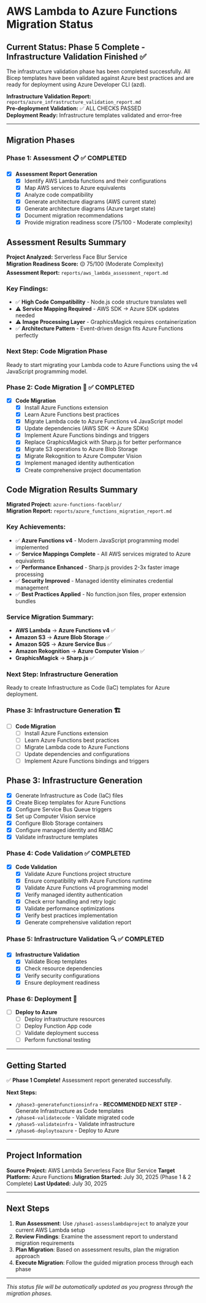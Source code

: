 # AWS Lambda to Azure Functions Migration Status

## Current Status: **Phase 5 Complete - Infrastructure Validation Finished** ✅

The infrastructure validation phase has been completed successfully. All Bicep templates have been validated against Azure best practices and are ready for deployment using Azure Developer CLI (azd).

**Infrastructure Validation Report:** `reports/azure_infrastructure_validation_report.md`  
**Pre-deployment Validation:** ✅ ALL CHECKS PASSED  
**Deployment Ready:** Infrastructure templates validated and error-free

---

## Migration Phases

### Phase 1: Assessment 📋 ✅ **COMPLETED**
- [x] **Assessment Report Generation**
  - [x] Identify AWS Lambda functions and their configurations
  - [x] Map AWS services to Azure equivalents
  - [x] Analyze code compatibility
  - [x] Generate architecture diagrams (AWS current state)
  - [x] Generate architecture diagrams (Azure target state)
  - [x] Document migration recommendations
  - [x] Provide migration readiness score (75/100 - Moderate complexity)

## Assessment Results Summary

**Project Analyzed:** Serverless Face Blur Service  
**Migration Readiness Score:** 🟡 75/100 (Moderate Complexity)  
**Assessment Report:** `reports/aws_lambda_assessment_report.md`

### Key Findings:
- ✅ **High Code Compatibility** - Node.js code structure translates well
- ⚠️ **Service Mapping Required** - AWS SDK → Azure SDK updates needed
- ⚠️ **Image Processing Layer** - GraphicsMagick requires containerization
- ✅ **Architecture Pattern** - Event-driven design fits Azure Functions perfectly

### Next Step: **Code Migration Phase**
Ready to start migrating your Lambda code to Azure Functions using the v4 JavaScript programming model.

### Phase 2: Code Migration 🔄 ✅ **COMPLETED**
- [x] **Code Migration**
  - [x] Install Azure Functions extension
  - [x] Learn Azure Functions best practices
  - [x] Migrate Lambda code to Azure Functions v4 JavaScript model
  - [x] Update dependencies (AWS SDK → Azure SDKs)
  - [x] Implement Azure Functions bindings and triggers
  - [x] Replace GraphicsMagick with Sharp.js for better performance
  - [x] Migrate S3 operations to Azure Blob Storage
  - [x] Migrate Rekognition to Azure Computer Vision
  - [x] Implement managed identity authentication
  - [x] Create comprehensive project documentation

## Code Migration Results Summary

**Migrated Project:** `azure-functions-faceblur/`  
**Migration Report:** `reports/azure_functions_migration_report.md`

### Key Achievements:
- ✅ **Azure Functions v4** - Modern JavaScript programming model implemented
- ✅ **Service Mappings Complete** - All AWS services migrated to Azure equivalents
- ✅ **Performance Enhanced** - Sharp.js provides 2-3x faster image processing
- ✅ **Security Improved** - Managed identity eliminates credential management
- ✅ **Best Practices Applied** - No function.json files, proper extension bundles

### Service Migration Summary:
- **AWS Lambda** → **Azure Functions v4** ✅
- **Amazon S3** → **Azure Blob Storage** ✅
- **Amazon SQS** → **Azure Service Bus** ✅
- **Amazon Rekognition** → **Azure Computer Vision** ✅
- **GraphicsMagick** → **Sharp.js** ✅

### Next Step: **Infrastructure Generation**
Ready to create Infrastructure as Code (IaC) templates for Azure deployment.

### Phase 3: Infrastructure Generation 🏗️
- [ ] **Code Migration**
  - [ ] Install Azure Functions extension
  - [ ] Learn Azure Functions best practices
  - [ ] Migrate Lambda code to Azure Functions
  - [ ] Update dependencies and configurations
  - [ ] Implement Azure Functions bindings and triggers

## Phase 3: Infrastructure Generation
- [x] Generate Infrastructure as Code (IaC) files
- [x] Create Bicep templates for Azure Functions
- [x] Configure Service Bus Queue triggers  
- [x] Set up Computer Vision service
- [x] Configure Blob Storage containers
- [x] Configure managed identity and RBAC
- [x] Validate infrastructure templates

### Phase 4: Code Validation ✅ **COMPLETED**
- [x] **Code Validation**
  - [x] Validate Azure Functions project structure
  - [x] Ensure compatibility with Azure Functions runtime
  - [x] Validate Azure Functions v4 programming model
  - [x] Verify managed identity authentication
  - [x] Check error handling and retry logic
  - [x] Validate performance optimizations
  - [x] Verify best practices implementation
  - [x] Generate comprehensive validation report

### Phase 5: Infrastructure Validation 🔍 ✅ **COMPLETED**
- [x] **Infrastructure Validation**
  - [x] Validate Bicep templates
  - [x] Check resource dependencies
  - [x] Verify security configurations
  - [x] Ensure deployment readiness

### Phase 6: Deployment 🚀
- [ ] **Deploy to Azure**
  - [ ] Deploy infrastructure resources
  - [ ] Deploy Function App code
  - [ ] Validate deployment success
  - [ ] Perform functional testing

---

## Getting Started

✅ **Phase 1 Complete!** Assessment report generated successfully.

**Next Steps:**
- `/phase3-generatefunctionsinfra` - **RECOMMENDED NEXT STEP** - Generate Infrastructure as Code templates
- `/phase4-validatecode` - Validate migrated code  
- `/phase5-validateinfra` - Validate infrastructure
- `/phase6-deploytoazure` - Deploy to Azure

---

## Project Information

**Source Project:** AWS Lambda Serverless Face Blur Service
**Target Platform:** Azure Functions
**Migration Started:** July 30, 2025 (Phase 1 & 2 Complete)
**Last Updated:** July 30, 2025

---

## Next Steps

1. **Run Assessment**: Use `/phase1-assesslambdaproject` to analyze your current AWS Lambda setup
2. **Review Findings**: Examine the assessment report to understand migration requirements
3. **Plan Migration**: Based on assessment results, plan the migration approach
4. **Execute Migration**: Follow the guided migration process through each phase

---

*This status file will be automatically updated as you progress through the migration phases.*
